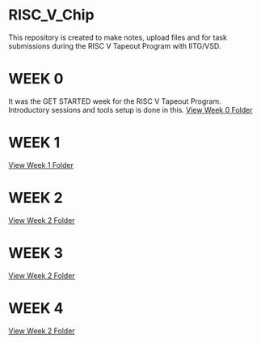 # RISC_V_Chip
This repository is created to make notes, upload files and for task submissions during the RISC V Tapeout Program with IITG/VSD.

# WEEK 0
It was the GET STARTED week for the RISC V Tapeout Program. Introductory sessions and tools setup is done in this.
[View Week 0 Folder](https://github.com/SanskarJain1009/RISC_V_Chip/tree/main/week_0)

# WEEK 1
[View Week 1 Folder](https://github.com/SanskarJain1009/RISC_V_Chip/tree/main/week_1)

# WEEK 2
[View Week 2 Folder](https://github.com/SanskarJain1009/RISC_V_Chip/tree/main/week_2)

# WEEK 3
[View Week 2 Folder](https://github.com/SanskarJain1009/RISC_V_Chip/tree/main/week_3)

# WEEK 4
[View Week 2 Folder](https://github.com/SanskarJain1009/RISC_V_Chip/tree/main/week_4)





